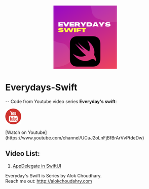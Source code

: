 <p align="center">
  <img src="images/Everydays-Swift.png" width="200" title="EveryDay's Swift logo">
</p>

# Everydays-Swift
--
Code from Youtube video series **Everyday's swift**: <br>
<a href="https://www.youtube.com/channel/UCuJ2oLnFjBfBrArVvPtdeDw">
<p align="left">
  <img src="images/youtube.png" width="50" title="EveryDay's Swift logo">
</p> </a>
 [Watch on Youtube](https://www.youtube.com/channel/UCuJ2oLnFjBfBrArVvPtdeDw)

## Video List: 
1. [AppDelegate in SwiftUI](Video-1/)





Everyday's Swift is Series by Alok Choudhary.<br> 
Reach me out: [htttp://alokchoudahry.com](htttp://alokchoudahry.com) 
